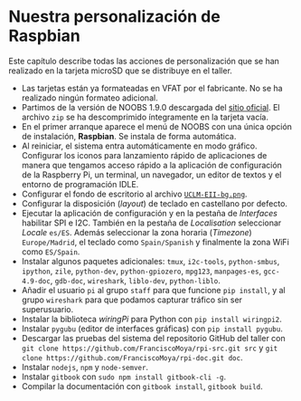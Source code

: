 [//]: # (-*- mode: markdown ; coding: utf-8 -*-)
# Nuestra personalización de Raspbian

Este capítulo describe todas las acciones de personalización que se
han realizado en la tarjeta microSD que se distribuye en el taller.

* Las tarjetas están ya formateadas en VFAT por el fabricante. No
  se ha realizado ningún formateo adicional.
* Partimos de la versión de NOOBS 1.9.0 descargada del
  [sitio oficial](https://www.raspberrypi.org/downloads/noobs/).
  El archivo `zip` se ha descomprimido íntegramente en la
  tarjeta vacía.
* En el primer arranque aparece el menú de NOOBS con una única
  opción de instalación, **Raspbian**. Se instala de forma automática.
* Al reiniciar, el sistema entra automáticamente en modo
  gráfico. Configurar los iconos para lanzamiento rápido de
  aplicaciones de manera que tengamos acceso rápido a la aplicación de
  configuración de la Raspberry Pi, un terminal, un navegador, un
  editor de textos y el entorno de programación IDLE.
* Configurar el fondo de escritorio al archivo
  [`UCLM-EII-bg.png`](img/UCLM-EII-bg.png).
* Configurar la disposición (*layout*) de teclado en
  castellano por defecto.
* Ejecutar la aplicación de configuración y en la pestaña de
  *Interfaces* habilitar SPI e I2C.  También en la pestaña de
  *Localisation* seleccionar *Locale* `es/ES`.  Además seleccionar la
  zona horaria (*Timezone*) `Europe/Madrid`, el teclado
  como `Spain/Spanish` y finalmente la zona WiFi como `ES/Spain`.
* Instalar algunos paquetes adicionales: `tmux`, `i2c-tools`,
  `python-smbus`, `ipython`, `zile`, `python-dev`, `python-gpiozero`,
  `mpg123`, `manpages-es`, `gcc-4.9-doc`, `gdb-doc`, `wireshark`,
  `liblo-dev`, `python-liblo`.
* Añadir el usuario `pi` al grupo `staff` para que funcione `pip
  install`, y al grupo `wireshark` para que podamos capturar tráfico
  sin ser superusuario.
* Instalar la biblioteca *wiringPi* para Python con `pip install wiringpi2`.
* Instalar `pygubu` (editor de interfaces gráficas) con `pip install pygubu`.
* Descargar las pruebas del sistema del repositorio GitHub del taller con 
  `git clone https://github.com/FranciscoMoya/rpi-src.git src` y 
  `git clone https://github.com/FranciscoMoya/rpi-doc.git doc`.
* Instalar `nodejs`, `npm` y `node-semver`.
* Instalar `gitbook` con `sudo npm install gitbook-cli -g`.
* Compilar la documentación con `gitbook install`, `gitbook build`.
